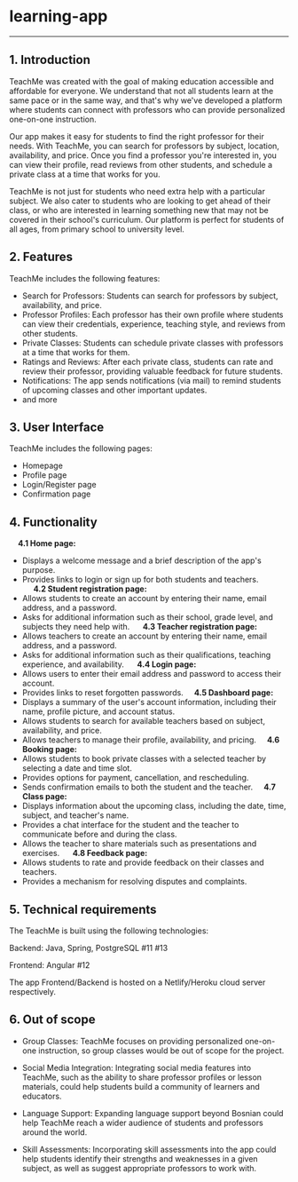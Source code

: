 # learning-app
---
## 1. Introduction

TeachMe was created with the goal of making education accessible and affordable for everyone. We understand that not all students learn at the same pace or in the same way, and that's why we've developed a platform where students can connect with professors who can provide personalized one-on-one instruction.

Our app makes it easy for students to find the right professor for their needs. With TeachMe, you can search for professors by subject, location, availability, and price. Once you find a professor you're interested in, you can view their profile, read reviews from other students, and schedule a private class at a time that works for you.

TeachMe is not just for students who need extra help with a particular subject. We also cater to students who are looking to get ahead of their class, or who are interested in learning something new that may not be covered in their school's curriculum. Our platform is perfect for students of all ages, from primary school to university level.

## 2. Features

TeachMe includes the following features:

- Search for Professors: Students can search for professors by subject, availability, and price.
- Professor Profiles: Each professor has their own profile where students can view their credentials, experience, teaching style, and reviews from other students.
- Private Classes: Students can schedule private classes with professors at a time that works for them.
- Ratings and Reviews: After each private class, students can rate and review their professor, providing valuable feedback for future students.
- Notifications: The app sends notifications (via mail) to remind students of upcoming classes and other important updates.
- and more

## 3. User Interface
TeachMe includes the following pages:
- Homepage
- Profile page
- Login/Register page
- Confirmation page


## 4. Functionality

 &nbsp;&nbsp;&nbsp;&nbsp;**4.1 Home page:**  
- Displays a welcome message and a brief description of the app's purpose.
- Provides links to login or sign up for both students and teachers.  
 &nbsp;&nbsp;&nbsp;&nbsp; **4.2 Student registration page:**  
- Allows students to create an account by entering their name, email address, and a password.
- Asks for additional information such as their school, grade level, and subjects they need help with.
 &nbsp;&nbsp;&nbsp;&nbsp; **4.3 Teacher registration page:**  
- Allows teachers to create an account by entering their name, email address, and a password.
- Asks for additional information such as their qualifications, teaching experience, and availability.
 &nbsp;&nbsp;&nbsp;&nbsp; **4.4 Login page:**  
- Allows users to enter their email address and password to access their account.
- Provides links to reset forgotten passwords.
 &nbsp;&nbsp;&nbsp;&nbsp;**4.5 Dashboard page:**  
- Displays a summary of the user's account information, including their name, profile picture, and account status.
- Allows students to search for available teachers based on subject, availability, and price.
- Allows teachers to manage their profile, availability, and pricing.
 &nbsp;&nbsp;&nbsp;&nbsp;**4.6 Booking page:** 
- Allows students to book private classes with a selected teacher by selecting a date and time slot.
- Provides options for payment, cancellation, and rescheduling.
- Sends confirmation emails to both the student and the teacher.
 &nbsp;&nbsp;&nbsp;&nbsp;**4.7 Class page:**  
- Displays information about the upcoming class, including the date, time, subject, and teacher's name.
- Provides a chat interface for the student and the teacher to communicate before and during the class.
- Allows the teacher to share materials such as presentations and exercises.
 &nbsp;&nbsp;&nbsp;&nbsp; **4.8 Feedback page:** 
- Allows students to rate and provide feedback on their classes and teachers.
- Provides a mechanism for resolving disputes and complaints.
  
   
  

## 5. Technical requirements

The TeachMe is built using the following technologies:

Backend: Java, Spring, PostgreSQL #11 #13


Frontend: Angular #12


The app Frontend/Backend is hosted on a Netlify/Heroku cloud server respectively.



## 6. Out of scope

- Group Classes: TeachMe focuses on providing personalized one-on-one instruction, so group classes would be out of scope for the project.

- Social Media Integration: Integrating social media features into TeachMe, such as the ability to share professor profiles or lesson materials, could help students build a community of learners and educators.

- Language Support: Expanding language support beyond Bosnian could help TeachMe reach a wider audience of students and professors around the world.

- Skill Assessments: Incorporating skill assessments into the app could help students identify their strengths and weaknesses in a given subject, as well as suggest appropriate professors to work with.

